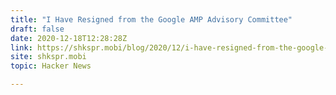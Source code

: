 ```yaml
---
title: "I Have Resigned from the Google AMP Advisory Committee"
draft: false
date: 2020-12-18T12:28:28Z
link: https://shkspr.mobi/blog/2020/12/i-have-resigned-from-the-google-amp-advisory-committee/?utm_medium=RSS&utm_source=hune
site: shkspr.mobi
topic: Hacker News  

---
```

